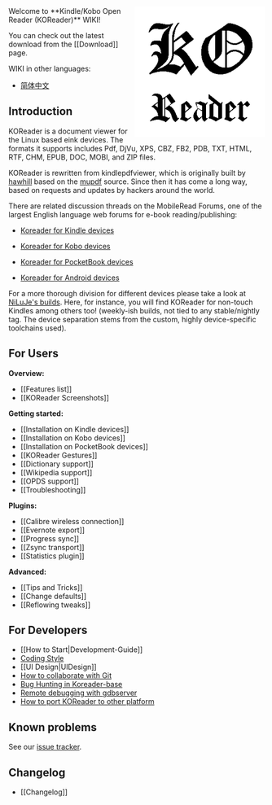 <img align="right" src="https://github.com/koreader/koreader/raw/master/resources/koreader.png" height="256" width="256" />
Welcome to **Kindle/Kobo Open Reader (KOReader)** WIKI!

You can check out the latest download from the [[Download]] page.

WIKI in other languages:
* [简体中文](wiki/KOReader维基)

## Introduction

KOReader is a document viewer for the Linux based eink devices. The formats it supports includes Pdf, DjVu, XPS, CBZ, FB2, PDB, TXT, HTML, RTF, CHM, EPUB, DOC, MOBI, and ZIP files.

KOReader is rewritten from kindlepdfviewer, which is originally built by [hawhill](http://www.mobileread.com/forums/member.php?u=86292) based on the [mupdf](http://www.mupdf.com/) source. Since then it has come a long way, based on requests and updates by hackers around the world.

There are related discussion threads on the MobileRead Forums, one of the largest English language web forums for e-book reading/publishing:

* [Koreader for Kindle devices](http://www.mobileread.com/forums/showthread.php?t=209276)

* [Koreader for Kobo devices](http://www.mobileread.com/forums/showthread.php?t=216960)

* [Koreader for PocketBook devices](http://www.mobileread.com/forums/showthread.php?t=254659) 

* [Koreader for Android devices](http://www.mobileread.com/forums/showthread.php?t=240617)  

For a more thorough division for different devices please take a look at [NiLuJe's builds](http://www.mobileread.com/forums/showpost.php?p=2658945&postcount=2). Here, for instance, you will find KOReader for non-touch Kindles among others too! (weekly-ish builds, not tied to any stable/nightly tag. The device separation stems from the custom, highly device-specific toolchains used).

## For Users

**Overview:**
* [[Features list]]
* [[KOReader Screenshots]]

**Getting started:**
* [[Installation on Kindle devices]]
* [[Installation on Kobo devices]]
* [[Installation on PocketBook devices]]
* [[KOReader Gestures]]
* [[Dictionary support]]
* [[Wikipedia support]]
* [[OPDS support]]
* [[Troubleshooting]]

**Plugins:**
* [[Calibre wireless connection]]
* [[Evernote export]]
* [[Progress sync]]
* [[Zsync transport]]
* [[Statistics plugin]]

**Advanced:**
* [[Tips and Tricks]]
* [[Change defaults]]
* [[Reflowing tweaks]]

## For Developers

* [[How to Start|Development-Guide]]
* [Coding Style][coding_style]
* [[UI Design|UIDesign]]
* [How to collaborate with Git](https://github.com/koreader/koreader-base/wiki/CollaboratingWithGit)
* [Bug Hunting in Koreader-base][bug-hunt-base]
* [Remote debugging with gdbserver](https://github.com/koreader/koreader-base/wiki/Remote-debugging-with-gdbserver)
* [How to port KOReader to other platform][porting]

## Known problems
See our [issue tracker][issue-tracker].

## Changelog
* [[Changelog]]

[coding_style]:https://github.com/koreader/koreader-base/wiki/Coding-style
[nightly build script]:https://gist.github.com/4002028
[issue-tracker]:https://github.com/koreader/koreader/issues?state=open
[bug-hunt-base]:https://github.com/koreader/koreader-base/wiki/Bug-hunting-in-koreader-base
[porting]:https://github.com/koreader/koreader/wiki/porting